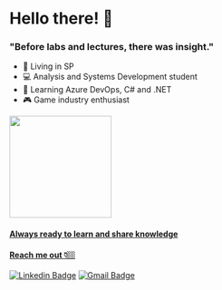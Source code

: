 # Hello there! 👋

### "Before labs and lectures, there was insight." 

- 📍  Living in SP
- 💻 Analysis and Systems Development student
- 🌱 Learning Azure DevOps, C# and .NET
- 🎮 Game industry enthusiast

 <div>
  <a href="https://github.com/dmarc90">
  <img height="180em" src="https://github-readme-stats.vercel.app/api/top-langs/?username=dmarc90&layout=compact&langs_count=7&theme=dracula"/>
</div>




#### Always ready to learn and share knowledge

#### Reach me out 👇🏼

[![Linkedin Badge](https://img.shields.io/badge/-LinkedIn-blue?style=flat-square&logo=Linkedin&logoColor=white&link=https://www.linkedin.com/in/diego-marcelino-41a8601ba/)](https://www.linkedin.com/in/diego-marcelino-41a8601ba/)  [![Gmail Badge](https://img.shields.io/badge/-dmarczoo@gmail.com-6633cc?style=flat-square&logo=Gmail&logoColor=white&link=mailto:dmarczoo@gmail.com)](mailto:dmarczoo@gmail.com)

